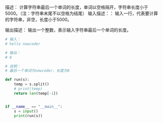描述：
计算字符串最后一个单词的长度，单词以空格隔开，字符串长度小于5000。（注：字符串末尾不以空格为结尾）
输入描述：：
输入一行，代表要计算的字符串，非空，长度小于5000。

输出描述：
输出一个整数，表示输入字符串最后一个单词的长度。

```python
# 输入：
# hello nowcoder

# 输出：
# 8

# 说明：
# 最后一个单词为nowcoder，长度为8   

def run(s):
    temp = s.split()
    # print(temp)
    return len(temp[-1])


if __name__ == "__main__":
    s = input()
    print(run(s))

```
